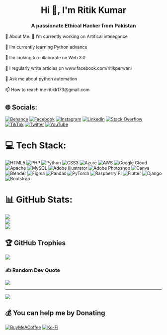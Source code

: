 <h1 align="center">Hi 👋, I'm Ritik Kumar</h1>
<h3 align="center">A passionate Ethical Hacker from Pakistan</h3>
 💫 About Me:
🔭 I’m currently working on Artifical intelegance<br><br>🌱 I’m currently learning Python advance<br><br>👯 I’m looking to collaborate on Web 3.0<br><br>📝 I regularly write articles on www.facebook.com/ritikperwani<br><br>💬 Ask me about python automation<br><br>📫 How to reach me ritikk173@gmail.com


## 🌐 Socials:
[![Behance](https://img.shields.io/badge/Behance-1769ff?logo=behance&logoColor=white)](https://behance.net/its_rituu) [![Facebook](https://img.shields.io/badge/Facebook-%231877F2.svg?logo=Facebook&logoColor=white)](https://facebook.com/its_rituu) [![Instagram](https://img.shields.io/badge/Instagram-%23E4405F.svg?logo=Instagram&logoColor=white)](https://instagram.com/its_rituu) [![LinkedIn](https://img.shields.io/badge/LinkedIn-%230077B5.svg?logo=linkedin&logoColor=white)](https://www.linkedin.com/in/itsrituu) [![Stack Overflow](https://img.shields.io/badge/-Stackoverflow-FE7A16?logo=stack-overflow&logoColor=white)](https://stackoverflow.com/users/its_rituu) [![TikTok](https://img.shields.io/badge/TikTok-%23000000.svg?logo=TikTok&logoColor=white)](https://tiktok.com/@its_rituu) [![Twitter](https://img.shields.io/badge/Twitter-%231DA1F2.svg?logo=Twitter&logoColor=white)](https://twitter.com/its_rituu) [![YouTube](https://img.shields.io/badge/YouTube-%23FF0000.svg?logo=YouTube&logoColor=white)](https://youtube.com/@its_rituu) 

# 💻 Tech Stack:
![HTML5](https://img.shields.io/badge/html5-%23E34F26.svg?style=flat&logo=html5&logoColor=white) ![PHP](https://img.shields.io/badge/php-%23777BB4.svg?style=flat&logo=php&logoColor=white) ![Python](https://img.shields.io/badge/python-3670A0?style=flat&logo=python&logoColor=ffdd54) ![CSS3](https://img.shields.io/badge/css3-%231572B6.svg?style=flat&logo=css3&logoColor=white) ![Azure](https://img.shields.io/badge/azure-%230072C6.svg?style=flat&logo=azure-devops&logoColor=white) ![AWS](https://img.shields.io/badge/AWS-%23FF9900.svg?style=flat&logo=amazon-aws&logoColor=white) ![Google Cloud](https://img.shields.io/badge/Google%20Cloud-%234285F4.svg?style=flat&logo=google-cloud&logoColor=white) ![Apache](https://img.shields.io/badge/apache-%23D42029.svg?style=flat&logo=apache&logoColor=white) ![MySQL](https://img.shields.io/badge/mysql-%2300f.svg?style=flat&logo=mysql&logoColor=white) ![Adobe Illustrator](https://img.shields.io/badge/adobeillustrator-%23FF9A00.svg?style=flat&logo=adobeillustrator&logoColor=white) ![Adobe Photoshop](https://img.shields.io/badge/adobephotoshop-%2331A8FF.svg?style=flat&logo=adobephotoshop&logoColor=white) ![Canva](https://img.shields.io/badge/Canva-%2300C4CC.svg?style=flat&logo=Canva&logoColor=white) ![Blender](https://img.shields.io/badge/blender-%23F5792A.svg?style=flat&logo=blender&logoColor=white) 	![Figma](https://img.shields.io/badge/figma-%23F24E1E.svg?style=flat&logo=figma&logoColor=white) ![Pandas](https://img.shields.io/badge/pandas-%23150458.svg?style=flat&logo=pandas&logoColor=white) ![PyTorch](https://img.shields.io/badge/PyTorch-%23EE4C2C.svg?style=flat&logo=PyTorch&logoColor=white) ![Raspberry Pi](https://img.shields.io/badge/-RaspberryPi-C51A4A?style=flat&logo=Raspberry-Pi) ![Flutter](https://img.shields.io/badge/Flutter-%2302569B.svg?style=flat&logo=Flutter&logoColor=white) ![Django](https://img.shields.io/badge/django-%23092E20.svg?style=flat&logo=django&logoColor=white) ![Bootstrap](https://img.shields.io/badge/bootstrap-%23563D7C.svg?style=flat&logo=bootstrap&logoColor=white)
# 📊 GitHub Stats:
![](https://github-readme-stats.vercel.app/api?username=itsrituu&theme=algolia&hide_border=false&include_all_commits=true&count_private=true)<br/>
![](https://github-readme-streak-stats.herokuapp.com/?user=itsrituu&theme=algolia&hide_border=false)<br/>
![](https://github-readme-stats.vercel.app/api/top-langs/?username=itsrituu&theme=algolia&hide_border=false&include_all_commits=true&count_private=true&layout=compact)

## 🏆 GitHub Trophies
![](https://github-profile-trophy.vercel.app/?username=itsrituu&theme=gitdimmed&no-frame=false&no-bg=true&margin-w=4)

### ✍️ Random Dev Quote
![](https://quotes-github-readme.vercel.app/api?type=horizontal&theme=radical)

---
[![](https://visitcount.itsvg.in/api?id=itsrituu&icon=4&color=0)](https://visitcount.itsvg.in)

  ## 💰 You can help me by Donating
  [![BuyMeACoffee](https://img.shields.io/badge/Buy%20Me%20a%20Coffee-ffdd00?style=for-the-badge&logo=buy-me-a-coffee&logoColor=black)](https://buymeacoffee.com/itsrituu) [![Ko-Fi](https://img.shields.io/badge/Ko--fi-F16061?style=for-the-badge&logo=ko-fi&logoColor=white)](https://ko-fi.com/its_rituu) 
